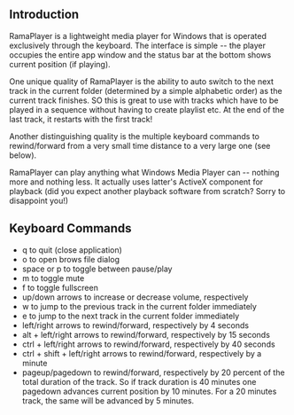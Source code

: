 ﻿Introduction
--------------------

RamaPlayer is a lightweight media player for Windows that is operated exclusively through the keyboard. The interface is simple -- the player occupies the entire app window and the status bar at the bottom shows current position (if playing).

One unique quality of RamaPlayer is the ability to auto switch to the next track in the current folder (determined by a simple alphabetic order) as the current track finishes. SO this is great to use with tracks which have to be played in a sequence without having to create playlist etc. At the end of the last track, it restarts with the first track!

Another distinguishing quality is the multiple keyboard commands to rewind/forward from a very small time distance to a very large one (see below).

RamaPlayer can play anything what Windows Media Player  can -- nothing more and nothing less. It actually uses latter's ActiveX component for playback (did you expect another playback software from scratch? Sorry to disappoint you!)

Keyboard Commands
--------------------

- q to quit (close application)
- o to open brows file dialog
- space or p to toggle between pause/play
- m to toggle mute
- f to toggle fullscreen
- up/down arrows to increase or decrease volume, respectively
- w to jump to the previous track in the current folder immediately
- e to jump to the next track in the current folder immediately
- left/right arrows to rewind/forward, respectively by 4 seconds
- alt + left/right arrows to rewind/forward, respectively by 15 seconds
- ctrl + left/right arrows to rewind/forward, respectively by 40 seconds
- ctrl + shift + left/right arrows to rewind/forward, respectively by a minute
- pageup/pagedown  to rewind/forward, respectively by 20 percent of the total duration of the track. So if track duration is 40 minutes one pagedown advances current position by 10 minutes. For a 20 minutes track, the same will be advanced by 5 minutes.

